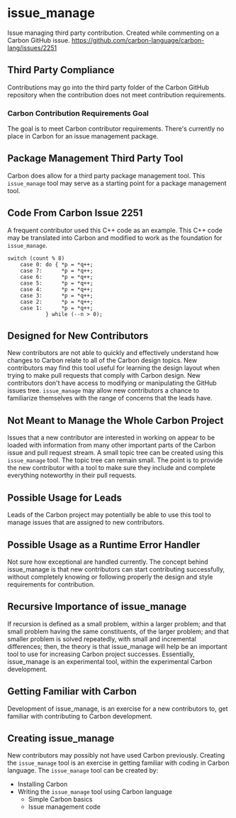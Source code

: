 # issue_manage
Issue managing third party contribution.
Created while commenting on a Carbon GitHub issue.
https://github.com/carbon-language/carbon-lang/issues/2251
## Third Party Compliance
Contributions may go into the third party folder 
of the Carbon GitHub repository when 
the contribution does not meet contribution requirements.
### Carbon Contribution Requirements Goal
The goal is to meet Carbon contributor requirements.
There's currently no place in Carbon for an issue management package.
## Package Management Third Party Tool
Carbon does allow for a third party package management tool.
This `issue_manage` tool may serve as a starting point for a
package management tool.
## Code From Carbon Issue 2251
A frequent contributor used this C++ code as an example.
This C++ code may be translated into Carbon
and modified to work as the foundation for `issue_manage`.
```
switch (count % 8)
    case 0: do { *p = *q++;
    case 7:      *p = *q++;
    case 6:      *p = *q++;
    case 5:      *p = *q++;
    case 4:      *p = *q++;
    case 3:      *p = *q++;
    case 2:      *p = *q++;
    case 1:      *p = *q++;
            } while (--n > 0);
```
## Designed for New Contributors
New contributors are not able to quickly and effectively
understand how changes to Carbon
relate to all of the Carbon design topics.
New contributors may find this tool useful
for learning the design layout when
trying to make pull requests that
comply with Carbon design.
New contributors don't have access to
modifying or manipulating
the GitHub issues tree.
`issue_manage` may allow new contributors 
a chance to familiarize themselves with
the range of concerns that the leads have.
## Not Meant to Manage the Whole Carbon Project
Issues that a new contributor are
interested in working on
appear to be loaded with
information from many other
important parts of the
Carbon issue and pull request stream.
A small topic tree can be created using this
`issue_manage` tool.
The topic tree can remain small.
The point is to provide the new contributor
with a tool to make sure they
include and complete everything noteworthy
in their pull requests.
## Possible Usage for Leads
Leads of the Carbon project may potentially
be able to use this tool to
manage issues that are
assigned to new contributors.
## Possible Usage as a Runtime Error Handler
Not sure how exceptional are handled currently.
The concept behind issue_manage is that
new contributors can start contributing successfully,
without completely knowing or following properly
the design and style requirements
for contribution.
## Recursive Importance of issue_manage
If recursion is defined as a small problem,
within a larger problem; and that small problem
having the same constituents,
of the larger problem;
and that smaller problem is solved repeatedly,
with small and incremental differences; then,
the theory is that issue_manage will help
be an important tool to use for
increasing Carbon project successes.
Essentially, issue_manage is an experimental tool,
within the experimental Carbon development.
## Getting Familiar with Carbon
Development of issue_manage, is 
an exercise for a new contributors to,
get familiar with contributing to Carbon development.
## Creating issue_manage
New contributors may possibly not have used Carbon previously.
Creating the `issue_manage` tool is an exercise in
getting familiar with coding in Carbon language.
The `issue_manage` tool can be created by:
- Installing Carbon
- Writing the `issue_manage` tool using Carbon language
  - Simple Carbon basics
  - Issue management code 
